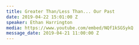 ```yaml
---
title: Greater Than/Less Than... Our Past
date: 2019-04-22 15:01:00 Z
speaker: Ethan Harrington
media: https://www.youtube.com/embed/NQf1kSGSykQ
message_date: 2019-04-21 11:00:00 Z
---
```


